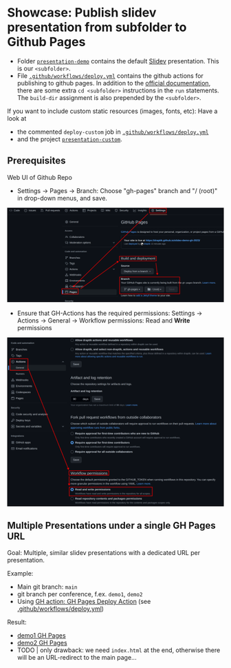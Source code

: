 # Showcase: Publish slidev presentation from subfolder to Github Pages

- Folder [`presentation-demo`](./presentation-demo/) contains the default [Slidev](https://sli.dev/) presentation. This is our `<subfolder>`.
- File [`.github/workflows/deploy.yml`](.github/workflows/deploy.yml) contains the github actions for publishing to github pages. In
  addition to the [official documentation](https://sli.dev/guide/hosting.html#github-pages), there
  are some extra `cd <subfolder>` instructions in the `run` statements. The `build-dir` assignment is also prepended by the `<subfolder>`.

If you want to include custom static resources (images, fonts, etc): Have a look at
- the commented `deploy-custom` job in [`.github/workflows/deploy.yml`](.github/workflows/deploy.yml)
- and the project [`presentation-custom`](./presentation-custom).

## Prerequisites

Web UI of Github Repo

- Settings -> Pages -> Branch: Choose "gh-pages" branch and "/ (root)" in drop-down menus, and save.

![screenshot1](./screenshot-github-settings1.png)

- Ensure that GH-Actions has the required permissions: Settings -> Actions -> General -> Workflow permissions: Read and **Write** permissions

![screenshot2](./screenshot-github-settings2.png)

## Multiple Presentations under a single GH Pages URL

Goal: Multiple, similar slidev presentations with a dedicated URL per presentation.

Example:

- Main git branch: `main`
- git branch per conference, f.ex. `demo1`, `demo2`
- Using [GH action: GH Pages Deploy Action](https://github.com/JamesIves/github-pages-deploy-action) (see [.github/workflows/deploy.yml](.github/workflows/deploy.yml))

Result:

- [demo1 GH Pages](https://draptik.github.io/slidev-demo-gh-2023/demo1/index.html)
- [demo2 GH Pages](https://draptik.github.io/slidev-demo-gh-2023/demo2/index.html)
- TODO | only drawback: we need `index.html` at the end, otherwise there will be an URL-redirect to the main page...
